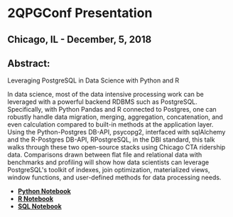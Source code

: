 # 2QPGConf Presentation
## Chicago, IL - December, 5, 2018
 
## Abstract:

Leveraging PostgreSQL in Data Science with Python and R

In data science, most of the data intensive processing work can be leveraged with a powerful backend RDBMS such as PostgreSQL. Specifically, with Python Pandas and R connected to Postgres, one can robustly handle data migration, merging, aggregation, concatenation, and even calculation compared to built-in methods at the application layer. Using the Python-Postgres DB-API, psycopg2, interfaced with sqlAlchemy and the R-Postgres DB-API, RPostgreSQL, in the DBI standard, this talk walks through these two open-source stacks using Chicago CTA ridership data. Comparisons drawn between flat file and relational data with benchmarks and profiling will show how data scientists can leverage PostgreSQL's toolkit of indexes, join optimization, materialized views, window functions, and user-defined methods for data processing needs.

- [**Python Notebook**](https://raw.githack.com/ParfaitG/WORKSHOPS/2QPGCONF/master/Python_Postgres_Analysis.html)
- [**R Notebook**](https://raw.githack.com/ParfaitG/WORKSHOPS/2QPGCONF/master/R_Postgres_Analysis.nb.html)
- [**SQL Notebook**](https://raw.githack.com/ParfaitG/WORKSHOPS/2QPGCONF/master/SQL_Postgres_Data.html)
